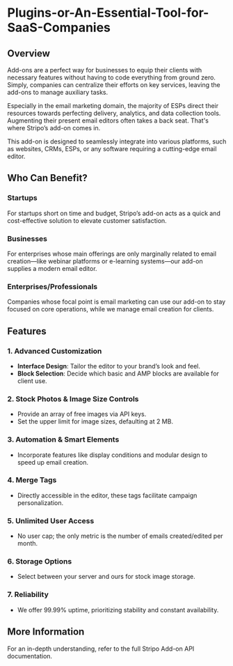 # Plugins-or-An-Essential-Tool-for-SaaS-Companies

## Overview
Add-ons are a perfect way for businesses to equip their clients with necessary features without having to code everything from ground zero. Simply, companies can centralize their efforts on key services, leaving the add-ons to manage auxiliary tasks.

Especially in the email marketing domain, the majority of ESPs direct their resources towards perfecting delivery, analytics, and data collection tools. Augmenting their present email editors often takes a back seat. That's where Stripo’s add-on comes in.

This add-on is designed to seamlessly integrate into various platforms, such as websites, CRMs, ESPs, or any software requiring a cutting-edge email editor.

## Who Can Benefit?

### Startups
For startups short on time and budget, Stripo’s add-on acts as a quick and cost-effective solution to elevate customer satisfaction.

### Businesses
For enterprises whose main offerings are only marginally related to email creation—like webinar platforms or e-learning systems—our add-on supplies a modern email editor.

### Enterprises/Professionals
Companies whose focal point is email marketing can use our add-on to stay focused on core operations, while we manage email creation for clients.

## Features

### 1. Advanced Customization
- **Interface Design**: Tailor the editor to your brand’s look and feel.
- **Block Selection**: Decide which basic and AMP blocks are available for client use.

### 2. Stock Photos & Image Size Controls
- Provide an array of free images via API keys.
- Set the upper limit for image sizes, defaulting at 2 MB.

### 3. Automation & Smart Elements
- Incorporate features like display conditions and modular design to speed up email creation.

### 4. Merge Tags
- Directly accessible in the editor, these tags facilitate campaign personalization.

### 5. Unlimited User Access
- No user cap; the only metric is the number of emails created/edited per month.

### 6. Storage Options
- Select between your server and ours for stock image storage.

### 7. Reliability
- We offer 99.99% uptime, prioritizing stability and constant availability.

## More Information
For an in-depth understanding, refer to the full Stripo Add-on API documentation.
